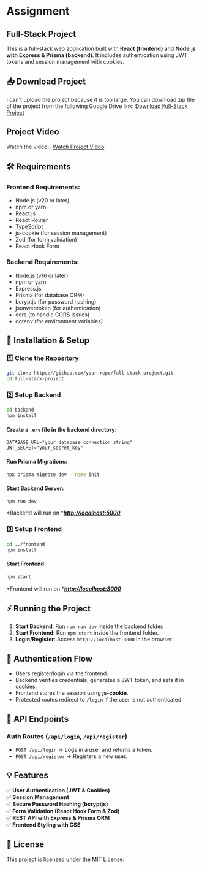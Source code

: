 # Assignment 

## Full-Stack Project

This is a full-stack web application built with **React (frontend)** and **Node.js with Express & Prisma (backend)**. It includes authentication using JWT tokens and session management with cookies.

## 📥 Download Project

I can't upload the project because it is too large.
You can download zip file of the project from the following Google Drive link:
[Download Full-Stack Project](https://drive.google.com/file/d/1L6RH0v7hADmBQJB1PRg60HsV69eojW3G/view?usp=drive_link)


## Project Video

Watch the video:-
[Watch Project Video](https://drive.google.com/file/d/1R5GbVSb8e4LhazP36267-0Kb2lEHgX07/view?usp=drive_link)


## 🛠 Requirements

### **Frontend Requirements:**

- Node.js (v20 or later)
- npm or yarn
- React.js
- React Router
- TypeScript
- js-cookie (for session management)
- Zod (for form validation)
- React Hook Form

### **Backend Requirements:**

- Node.js (v16 or later)
- npm or yarn
- Express.js
- Prisma (for database ORM)
- bcryptjs (for password hashing)
- jsonwebtoken (for authentication)
- cors (to handle CORS issues)
- dotenv (for environment variables)

## 🚀 Installation & Setup

### **1️⃣ Clone the Repository**

```sh
git clone https://github.com/your-repo/full-stack-project.git
cd full-stack-project
```

### **2️⃣ Setup Backend**

```sh
cd backend
npm install
```

#### **Create a ********************************************`.env`******************************************** file in the backend directory:**

```env
DATABASE_URL="your_database_connection_string"
JWT_SECRET="your_secret_key"
```

#### **Run Prisma Migrations:**

```sh
npx prisma migrate dev --name init
```

#### **Start Backend Server:**

```sh
npm run dev
```

\*Backend will run on \****[http://localhost:5000](http://localhost:5000)***

### **3️⃣ Setup Frontend**

```sh
cd ../frontend
npm install
```

#### **Start Frontend:**

```sh
npm start
```

\*Frontend will run on \****[http://localhost:3000](http://localhost:3000)***

## ⚡ Running the Project

1. **Start Backend**: Run `npm run dev` inside the backend folder.
2. **Start Frontend**: Run `npm start` inside the frontend folder.
3. **Login/Register**: Access `http://localhost:3000` in the browser.

## 🔑 Authentication Flow

- Users register/login via the frontend.
- Backend verifies credentials, generates a JWT token, and sets it in cookies.
- Frontend stores the session using **js-cookie**.
- Protected routes redirect to `/login` if the user is not authenticated.

## 📌 API Endpoints

### **Auth Routes** (`/api/login`, `/api/register`)

- `POST /api/login` → Logs in a user and returns a token.
- `POST /api/register` → Registers a new user.

## 💡 Features

✅ **User Authentication (JWT & Cookies)**\
✅ **Session Management**\
✅ **Secure Password Hashing (bcryptjs)**\
✅ **Form Validation (React Hook Form & Zod)**\
✅ **REST API with Express & Prisma ORM**\
✅ **Frontend Styling with CSS**

## 📄 License

This project is licensed under the MIT License.



